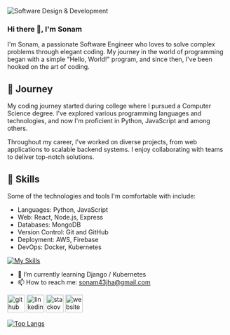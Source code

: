![Software Design & Development](https://media.licdn.com/dms/image/D4D16AQHqPqKBLxVvlg/profile-displaybackgroundimage-shrink_350_1400/0/1688813398950?e=1694649600&v=beta&t=hrBe3YAynshHqpflBb8zOoqMi1EIksoNjT4HogfxZOw)

### Hi there 👋, I'm Sonam

I'm Sonam, a passionate Software Engineer who loves to solve complex problems through elegant coding. My journey in the world of programming began with a simple "Hello, World!" program, and since then, I've been hooked on the art of coding.

## 🚀 Journey

My coding journey started during college where I pursued a Computer Science degree. I've explored various programming languages and technologies, and now I'm proficient in Python, JavaScript and among others.

Throughout my career, I've worked on diverse projects, from web applications to scalable backend systems. I enjoy collaborating with teams to deliver top-notch solutions.

## 🔧 Skills

Some of the technologies and tools I'm comfortable with include:

- Languages: Python, JavaScript
- Web: React, Node.js, Express
- Databases: MongoDB
- Version Control: Git and GitHub
- Deployment: AWS, Firebase
- DevOps: Docker, Kubernetes

[![My Skills](https://skillicons.dev/icons?i=js,html,css,wasm,python,react,aws,git,docker)](https://skillicons.dev)

- 🌱 I’m currently learning Django / Kubernetes 
- 📫 How to reach me: sonam43jha@gmail.com 


[<img src='https://cdn.jsdelivr.net/npm/simple-icons@3.0.1/icons/github.svg' alt='github' height='40'>](https://github.com/sonam0296)  [<img src='https://cdn.jsdelivr.net/npm/simple-icons@3.0.1/icons/linkedin.svg' alt='linkedin' height='40'>](https://www.linkedin.com/in/https://www.linkedin.com/in/sonam-jha-789b481a9//)  [<img src='https://cdn.jsdelivr.net/npm/simple-icons@3.0.1/icons/stackoverflow.svg' alt='stackoverflow' height='40'>](https://stackoverflow.com/users/15742387)  [<img src='https://cdn.jsdelivr.net/npm/simple-icons@3.0.1/icons/icloud.svg' alt='website' height='40'>](https://folio1-0.web.app/)  

[![Top Langs](https://github-readme-stats.vercel.app/api/top-langs/?username=sonam0296)](https://github.com/anuraghazra/github-readme-stats)


